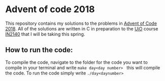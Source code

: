 # Advent of code 2018
This repository contains my solutions to the problems in [Advent of Code 2018](https://adventofcode.com/). All of the solutions are written in C in preparation to the [UiO](https://www.uio.no/english/) course [IN2140](https://www.uio.no/studier/emner/matnat/ifi/IN2140/index-eng.html) that I will be taking this spring.

## How to run the code:
To compile the code, navigate to the folder for the code you want to compile in your terminal and write `make day<day number> ` this will compile the code. To run the code simply write `./day<daynumber>`